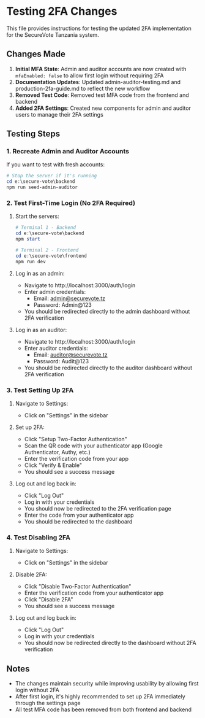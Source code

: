 # Testing 2FA Changes

This file provides instructions for testing the updated 2FA implementation for the SecureVote Tanzania system.

## Changes Made

1. **Initial MFA State**: Admin and auditor accounts are now created with `mfaEnabled: false` to allow first login without requiring 2FA
2. **Documentation Updates**: Updated admin-auditor-testing.md and production-2fa-guide.md to reflect the new workflow
3. **Removed Test Code**: Removed test MFA code from the frontend and backend
4. **Added 2FA Settings**: Created new components for admin and auditor users to manage their 2FA settings

## Testing Steps

### 1. Recreate Admin and Auditor Accounts

If you want to test with fresh accounts:

```powershell
# Stop the server if it's running
cd e:\secure-vote\backend
npm run seed-admin-auditor
```

### 2. Test First-Time Login (No 2FA Required)

1. Start the servers:
   ```powershell
   # Terminal 1 - Backend
   cd e:\secure-vote\backend
   npm start
   
   # Terminal 2 - Frontend
   cd e:\secure-vote\frontend
   npm run dev
   ```

2. Log in as an admin:
   - Navigate to http://localhost:3000/auth/login
   - Enter admin credentials:
     - Email: admin@securevote.tz
     - Password: Admin@123
   - You should be redirected directly to the admin dashboard without 2FA verification

3. Log in as an auditor:
   - Navigate to http://localhost:3000/auth/login
   - Enter auditor credentials:
     - Email: auditor@securevote.tz
     - Password: Audit@123
   - You should be redirected directly to the auditor dashboard without 2FA verification

### 3. Test Setting Up 2FA

1. Navigate to Settings:
   - Click on "Settings" in the sidebar
   
2. Set up 2FA:
   - Click "Setup Two-Factor Authentication"
   - Scan the QR code with your authenticator app (Google Authenticator, Authy, etc.)
   - Enter the verification code from your app
   - Click "Verify & Enable"
   - You should see a success message
   
3. Log out and log back in:
   - Click "Log Out"
   - Log in with your credentials
   - You should now be redirected to the 2FA verification page
   - Enter the code from your authenticator app
   - You should be redirected to the dashboard

### 4. Test Disabling 2FA

1. Navigate to Settings:
   - Click on "Settings" in the sidebar
   
2. Disable 2FA:
   - Click "Disable Two-Factor Authentication"
   - Enter the verification code from your authenticator app
   - Click "Disable 2FA"
   - You should see a success message
   
3. Log out and log back in:
   - Click "Log Out"
   - Log in with your credentials
   - You should now be redirected directly to the dashboard without 2FA verification

## Notes

- The changes maintain security while improving usability by allowing first login without 2FA
- After first login, it's highly recommended to set up 2FA immediately through the settings page
- All test MFA code has been removed from both frontend and backend
